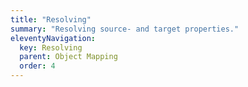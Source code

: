 ```yaml
---
title: "Resolving"
summary: "Resolving source- and target properties."
eleventyNavigation:
  key: Resolving
  parent: Object Mapping
  order: 4
---
```

